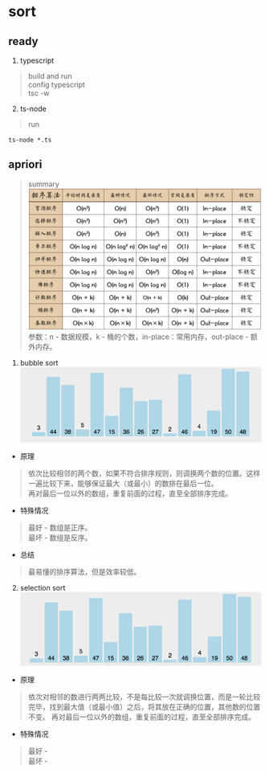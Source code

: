 # sort  

## ready  

  1. typescript  
  > build and run  
  > config typescript  
  > tsc -w  

  2. ts-node  
  > run  

  ```
  ts-node *.ts
  ```

## apriori  
> summary  
![apriori summary](./images/summary.png)  
> 参数：n - 数据规模，k - 桶的个数，in-place：常用内存，out-place - 额外内存。  

1. bubble sort  
![bubble sort](./images/bubble.gif)  
  * 原理  
  > 依次比较相邻的两个数，如果不符合排序规则，则调换两个数的位置。这样一遍比较下来，能够保证最大（或最小）的数排在最后一位。  
  > 再对最后一位以外的数组，重复前面的过程，直至全部排序完成。  

  * 特殊情况  
  > 最好 - 数组是正序。  
  > 最坏 - 数组是反序。  

  * 总结  
  > 最易懂的排序算法，但是效率较低。

2. selection sort  
![selection sort](./images/selection.gif)  
  * 原理  
  > 依次对相邻的数进行两两比较，不是每比较一次就调换位置，而是一轮比较完毕，找到最大值（或最小值）之后，将其放在正确的位置，其他数的位置不变。
  > 再对最后一位以外的数组，重复前面的过程，直至全部排序完成。  

  * 特殊情况  
  > 最好 -  
  > 最坏 -  